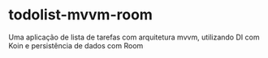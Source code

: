 # todolist-mvvm-room
Uma aplicação de lista de tarefas com arquitetura mvvm, utilizando DI com Koin e persistência de dados com Room
